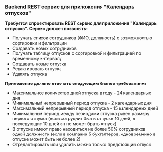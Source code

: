 ### Backend REST сервис для приложения "Календарь отпусков"
 
__Требуется спроектировать REST сервис для приложения "Календарь отпусков". Сервис должен позволять:__
- Получать список сотрудников (ФИО, должность) с возможностью сортировки и фильтрации
- Создавать новых сотрудников
- Получать таблицу отпусков с сортировкой и фильтрацией по временному интервалу
- Создавать новые отпуска
- Редактировать отпуска
- Удалять отпуска

__Приложение должно отвечать следующим бизнес требованиям:__
- Максимальное количество дней отпуска в году - 24 календарных дня
- Минимальный непрерывный период отпуска - 2 календарных дня
- Максимальный непрерывный период отпуска - 15 календарных дней
- Минимальный период между периодами отпуска равен размеру первого отпуска (если сотрудник был в отпуске 10 дней, в последующие 10 дней он не может брать отпуск)
- В отпуске имеют право находиться не более 50% сотрудников одной должности (если в компании 5 бухгалтеров, одновременно в отпуске может быть не более 2)
- Отредактировать или удалить можно только предстоящий отпуск